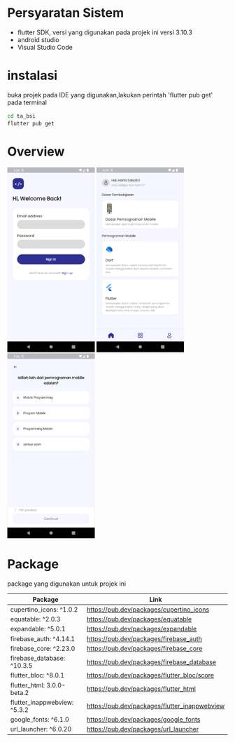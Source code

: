 # Persyaratan Sistem
- flutter SDK, versi yang digunakan pada projek ini versi 3.10.3
- android studio
- Visual Studio Code

# instalasi
buka projek pada IDE yang digunakan,lakukan perintah 'flutter pub get' pada terminal

```sh
cd ta_bsi
flutter pub get
```

# Overview
<img src="https://github.com/Harits-sl/ta_bsi/blob/master/assets/ss_project/ss_1.png" width="200" /> <img src="https://github.com/Harits-sl/ta_bsi/blob/master/assets/ss_project/ss_2.png" width="200" /> <img src="https://github.com/Harits-sl/ta_bsi/blob/master/assets/ss_project/ss_8.png" width="200" />

# Package
package yang digunakan untuk projek ini

| Package | Link |
| ------ | ------ |
| cupertino_icons: ^1.0.2 | https://pub.dev/packages/cupertino_icons |
| equatable: ^2.0.3 | https://pub.dev/packages/equatable |
| expandable: ^5.0.1 | https://pub.dev/packages/expandable |
| firebase_auth: ^4.14.1 | https://pub.dev/packages/firebase_auth |
| firebase_core: ^2.23.0 | https://pub.dev/packages/firebase_core |
| firebase_database: ^10.3.5 | https://pub.dev/packages/firebase_database |
| flutter_bloc: ^8.0.1 | https://pub.dev/packages/flutter_bloc/score |
| flutter_html: 3.0.0-beta.2 | https://pub.dev/packages/flutter_html |
| flutter_inappwebview: ^5.3.2 | https://pub.dev/packages/flutter_inappwebview |
| google_fonts: ^6.1.0 | https://pub.dev/packages/google_fonts |
| url_launcher: ^6.0.20 | https://pub.dev/packages/url_launcher |
